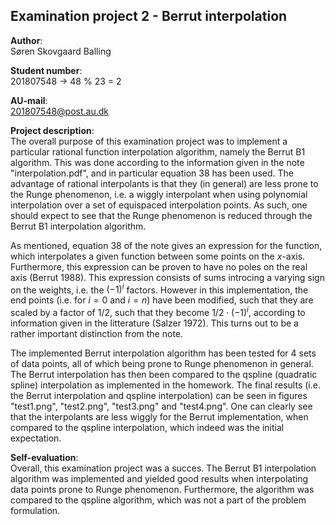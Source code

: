 ## Examination project 2 - Berrut interpolation

**Author**:   
Søren Skovgaard Balling

**Student number**:   
201807548 $\rightarrow$ 48 \% 23 = 2

**AU-mail**:    
201807548@post.au.dk

**Project description**:   
The overall purpose of this examination project was to implement a particular rational function interpolation algorithm, namely the Berrut B1 algorithm. This was done according to the information given in the note "interpolation.pdf", and in particular equation 38 has been used. The advantage of rational interpolants is that they (in general) are less prone to the Runge phenomenon, i.e. a wiggly interpolant when using polynomial interpolation over a set of equispaced interpolation points. As such, one should expect to see that the Runge phenomenon is reduced through the Berrut B1 interpolation algorithm.    

As mentioned, equation 38 of the note gives an expression for the function, which interpolates a given function between some points on the $x$-axis. Furthermore, this expression can be proven to have no poles on the real axis (Berrut 1988). This expression consists of sums introcing a varying sign on the weights, i.e. the $(-1)^i$ factors. However in this implementation, the end points (i.e. for $i=0$ and $i=n$) have been modified, such that they are scaled by a factor of $1/2$, such that they become $1/2 \cdot (-1)^i$, according to information given in the litterature (Salzer 1972). This turns out to be a rather important distinction from the note.    

The implemented Berrut interpolation algorithm has been tested for 4 sets of data points, all of which being prone to Runge phenomenon in general. The Berrut interpolation has then been compared to the qspline (quadratic spline) interpolation as implemented in the homework. The final results (i.e. the Berrut interpolation and qspline interpolation) can be seen in figures "test1.png", "test2.png", "test3.png" and "test4.png". One can clearly see that the interpolants are less wiggly for the Berrut implementation, when compared to the qspline interpolation, which indeed was the initial expectation.

**Self-evaluation**:    
Overall, this examination project was a succes. The Berrut B1 interpolation algorithm was implemented and yielded good results when interpolating data points prone to Runge phenomenon. Furthermore, the algorithm was compared to the qspline algorithm, which was not a part of the problem formulation. 
